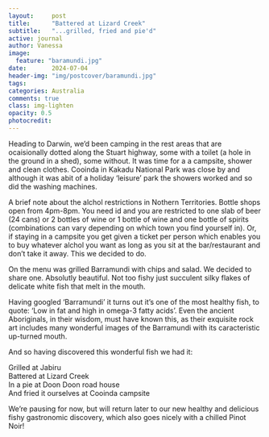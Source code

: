 ```yaml
---
layout:     post
title:      "Battered at Lizard Creek"
subtitle:   "...grilled, fried and pie'd"
active: journal
author: Vanessa
image:
  feature: "baramundi.jpg"
date:       2024-07-04
header-img: "img/postcover/baramundi.jpg"
tags: 
categories: Australia
comments: true
class: img-lighten 
opacity: 0.5
photocredit:
---
```


Heading to Darwin, we’d been camping in the rest areas that are ocaisionally dotted along the Stuart highway, some with a toilet (a hole in the ground in a shed), some without. It was time for a a campsite, shower and clean clothes. Cooinda in Kakadu National Park was close by and although it was abit of a holiday ‘leisure’ park the showers worked and so did the washing machines.

A brief note about the alchol restrictions in Nothern Territories. Bottle shops open from 4pm-8pm.
You need id and you are restricted to one slab of beer (24 cans) or 2 bottles of wine or 1 bottle of wine and one bottle of spirits (combinations can vary depending on which town you find yourself in). Or, if staying in a campsite you get given a ticket per person which enables you to buy whatever alchol you want as long as you sit at the bar/restaurant and don’t take it away.
This we decided to do.

On the menu was grilled Barramundi with chips and salad. We decided to share one.
Absolutly beautiful. Not too fishy just succulent silky flakes of delicate white fish that melt in the mouth. 

Having googled ‘Barramundi’ it turns out it’s one of the most healthy fish, to quote:
‘Low in fat and high in omega-3 fatty acids’. Even the ancient Aboriginals, in their wisdom, must have known this, as their exquisite rock art includes many wonderful images of the Barramundi with its caracteristic up-turned mouth.

And so having discovered this wonderful fish we had it:

Grilled at Jabiru\
Battered at Lizard Creek\
In a pie at Doon Doon road house\
And fried it ourselves at Cooinda campsite

We’re pausing for now, but will return later to our new healthy and delicious fishy gastronomic discovery, which also goes nicely with a chilled Pinot Noir!








